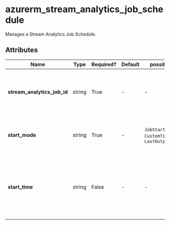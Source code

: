 # azurerm_stream_analytics_job_schedule

Manages a Stream Analytics Job Schedule.

## Attributes

| Name | Type | Required? | Default  | possible values | Description |
| ---- | ---- | --------- | -------- | ----------- | ----------- |
| **stream_analytics_job_id** | string | True | -  |  -  | The ID of the Stream Analytics Job that should be scheduled or started. Changing this forces a new resource to be created. | 
| **start_mode** | string | True | -  |  `JobStartTime`, `CustomTime`, `LastOutputEventTime`  | The starting mode of the Stream Analytics Job. Possible values are `JobStartTime`, `CustomTime` and `LastOutputEventTime`. | 
| **start_time** | string | False | -  |  -  | The time in ISO8601 format at which the Stream Analytics Job should be started e.g. `2022-04-01T00:00:00Z`. This property can only be specified if `start_mode` is set to `CustomTime` | 

